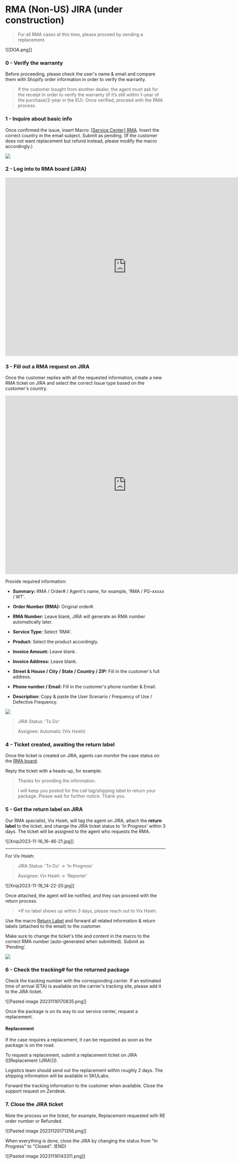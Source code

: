 # RMA (Non-US) JIRA (under construction)
> For all RMA cases at this time, please proceed by sending a replacement.

![[DOA.png]]

### 0 - Verify the warranty
Before proceeding, please check the user's name & email and compare them with Shopify order information in order to verify the warranty.  

> If the customer bought from another dealer, the agent must ask for the receipt in order to verify the warranty (if it’s still within 1-year of the purchase/2-year in the EU). Once verified, proceed with the RMA process. 


### 1 - Inquire about basic info
Once confirmed the issue, insert Macro: <u>[Service Center] RMA</u>. Insert the correct country in the email subject. Submit as pending. (If the customer does not want replacement but refund instead, please modify the macro accordingly.)
   
![](https://lh6.googleusercontent.com/VWCN-i96sVs83WirSHbHUjLjE6IOMz_tEljtrtdN49Ku8VgFigOz_cE275qTC8_QTIU9UGzaP7dcyckopW74_JvDJBtfRRslCj1bil2P88Nod7buknQFs2nb2X5TB6VDXC0yx4HM3fVDeKj77K7VTp5_n4rGYeEgkfydUqVHygX-yywoKsjY20Ci_z1w)

### 2 - Log into to RMA board (JIRA)

<iframe src="https://docs.google.com/presentation/d/e/2PACX-1vTJYyJaL00w9dJob_94CCS6jpHLrX6yDo7k1t2FjN_tHWuUxkFEVRRSzMDgvkg5Ejb1ya-ErAKwr-Hm/embed?start=false&loop=false" frameborder="0" width="760" height="560" allowfullscreen="true" mozallowfullscreen="true" webkitallowfullscreen="true"></iframe>

### 3 - Fill out a RMA request on JIRA

Once the customer replies with all the requested information, create a new RMA ticket on JIRA and select the correct Issue type based on the customer's country.

<iframe src="https://docs.google.com/presentation/d/e/2PACX-1vTrk2zOaLzrOk9-PegNYmb8wOdl5Ecvo03CZQt4l448H7yBMxsH-wVadcMSGTIvbtLwU_3e3hgmM6-b/embed?start=false&loop=false" frameborder="0" width="760" height="560" allowfullscreen="true" mozallowfullscreen="true" webkitallowfullscreen="true"></iframe>

Provide required information:

-  **Summary:** RMA / Order# / Agent's name, for example, 'RMA / PG-xxxxx / WT'.

-  **Order Number (RMA):** Original order#.

-  **RMA Number:** Leave blank, JIRA will generate an RMA number automatically later.

-  **Service Type:** Select 'RMA'.

-  **Product:** Select the product accordingly.

-  **Invoice Amount:** Leave blank.

-  **Invoice Address:** Leave blank.

-  **Street & House / City / State / Country / ZIP:** Fill in the customer's full address.

-  **Phone number / Email:** Fill in the customer's phone number & Email.

-  **Description:** Copy & paste the User Scenario / Frequency of Use / Defective Frequency.

![](https://lh6.googleusercontent.com/EAamxZ1yeMdxamyiDcaYoAPlFajXdWvGS-nQRkYgw-Z_6UeDMm8pbuQdKlKz5m0ChN8Cx8ZXu1jEfxA4X6Hhyxnun4jTPbyQwhn3yE04ZLP4ndwsHvnLK4Lr9zev145jlL6oclvqWIdxX095VpBeq9pwhZQCVuGiKR9QFcSkdBRc6I3x6R1TuCSqJXiG)

>JIRA Status: 'To Do' 
>
>Assignee: Automatic (Vix Hsieh)

### 4 - Ticket created, awaiting the return label
Once the ticket is created on JIRA, agents can monitor the case status on the [RMA board](https://positivegrid.atlassian.net/jira/software/projects/RMA/boards/63).
   
Reply the ticket with a heads-up, for example:
   
> Thanks for providing the information. 
> 
> I will keep you posted for the call tag/shipping label to return your package. Please wait for further notice. Thank you.

### 5 - Get the return label on JIRA
Our RMA specialist, Vix Hsieh, will tag the agent on JIRA, attach the **return label** to the ticket, and change the JIRA ticket status to 'In Progress' within 3 days. The ticket will be assigned to the agent who requests the RMA. 

![[Xnip2023-11-16_16-46-21.jpg]]

---
For Vix Hsieh:
>JIRA Status: 'To Do' -> 'In Progress' 
>
>Assignee: Vix Hsieh -> 'Reporter'

![[Xnip2023-11-16_14-22-20.jpg]]


Once attached, the agent will be notified, and they can proceed with the return process.
   
> *If no label shows up within 3 days, please reach out to Vix Hsieh.
   
Use the macro <u>Return Label</u> and forward all related information & return labels (attached to the email) to the customer.

Make sure to change the ticket's title and content in the macro to the correct RMA number (auto-generated when submitted). Submit as ‘Pending’.

![](https://lh4.googleusercontent.com/aFXpy4fy14uQl2hD2arD2cgokM_9v7Meim6stgbBx43Tj7T4L6CHq2I1xwgx1d3cfFO4kL-2Z2ckRdwDAsJbrXSDXoL7V5pSynZBnQgU3XU2aFRFGJ-Bf1mtV5vk66sHEkcXKOHuAuncPKdBH4pB2j62xjxyI6OGtDiRQ4ygHlFgYaETt0UL456f1H4H)

### 6 - Check the tracking# for the returned package
Check the tracking number with the corresponding carrier. If an estimated time of arrival (ETA) is available on the carrier's tracking site, please add it to the JIRA ticket.

![[Pasted image 20231116170835.png]]

Once the package is on its way to our service center, request a replacement.

#### Replacement
If the case requires a replacement, it can be requested as soon as the package is on the road. 

To request a replacement, submit a replacement ticket on JIRA ([[Replacement (JIRA)]]).
   
Logistics team should send out the replacement within roughly 2 days. The shipping information will be available in SKULabs. 

Forward the tracking information to the customer when available. Close the support request on Zendesk.

### 7. Close the JIRA ticket
Note the process on the ticket, for example, Replacement requested with RE order number or Refunded.

![[Pasted image 20231120171356.png]]

When everything is done, close the JIRA by changing the status from "In Progress" to "Closed". (END)

![[Pasted image 20231116143311.png]]